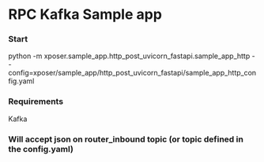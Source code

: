 # RPC Kafka Sample app

### Start

python -m xposer.sample_app.http_post_uvicorn_fastapi.sample_app_http
--config=xposer/sample_app/http_post_uvicorn_fastapi/sample_app_http_config.yaml

### Requirements

Kafka

### Will accept json on router_inbound topic (or topic defined in the config.yaml)

